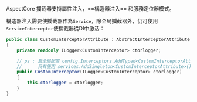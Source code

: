 AspectCore 攔截器支持屬性注入，==構造器注入== 和服務定位器模式。

構造器注入需要使攔截器作為`Service`，除全局攔截器外，仍可使用`ServiceInterceptor`使攔截器從DI中激活：

```csharp
public class CustomInterceptorAttribute : AbstractInterceptorAttribute 
{
    private readonly ILogger<CustomInterceptor> ctorlogger;

    // ps : 當全局配置 config.Interceptors.AddTyped<CustomInterceptorAttribute>(); 時，構造器注入無法自動注入，需要手動處理
    //      只有使用 services.AddSingleton<CustomInterceptorAttribute>(); + services.ConfigureDynamicProxy(config => { config.Interceptors.AddServiced<CustomInterceptorAttribute>(); }); 才會自動注入
    public CustomInterceptor(ILogger<CustomInterceptor> ctorlogger)
    {
        this.ctorlogger = ctorlogger;
    }
}
```